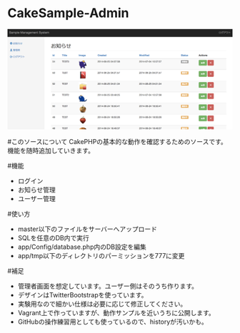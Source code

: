CakeSample-Admin
================

![SampleImage](https://github.com/sweetports/CakeSample-Admin/blob/master/sample_image.jpg)

#このソースについて
CakePHPの基本的な動作を確認するためのソースです。
機能を随時追加していきます。

#機能
- ログイン
- お知らせ管理
- ユーザー管理

#使い方
- master以下のファイルをサーバーへアップロード
- SQLを任意のDB内で実行
- app/Config/database.php内のDB設定を編集
- app/tmp以下のディレクトリのパーミッションを777に変更

#補足
- 管理者画面を想定しています。ユーザー側はそのうち作ります。
- デザインはTwitterBootstrapを使っています。
- 実験用なので細かい仕様は必要に応じて修正してください。
- Vagrant上で作っていますが、動作サンプルを近いうちに公開します。
- GitHubの操作練習用としても使っているので、historyが汚いかも。

